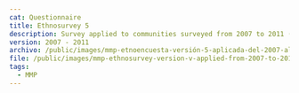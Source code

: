 ```yaml
---
cat: Questionnaire
title: Ethnosurvey 5
description: Survey applied to communities surveyed from 2007 to 2011 (i.e. 119 to 134).
version: 2007 - 2011
archivo: /public/images/mmp-etnoencuesta-versión-5-aplicada-del-2007-al-2011.pdf
file: /public/images/mmp-ethnosurvey-version-v-applied-from-2007-to-2011-english.pdf
tags:
  - MMP
---
```

